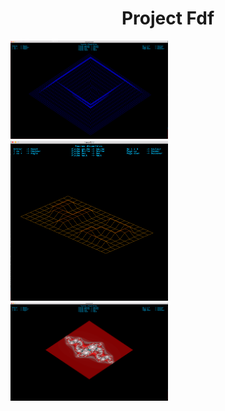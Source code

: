 <h1 align="center">Project Fdf</h1>
<img width="50%" src="https://raw.githubusercontent.com/daugier/fdf/master/img/img1.png"/>
<img width="50%" src="https://raw.githubusercontent.com/daugier/fdf/master/img/img2.png"/>
<img width="50%" src="https://raw.githubusercontent.com/daugier/fdf/master/img/img3.png"/>